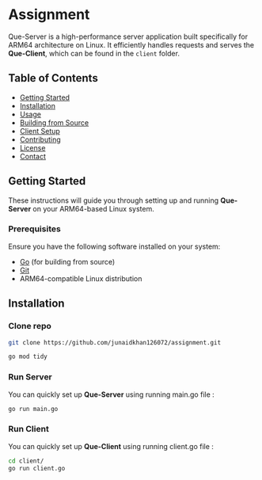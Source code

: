 # Assignment

Que-Server is a high-performance server application built specifically for ARM64 architecture on Linux. It efficiently handles requests and serves the **Que-Client**, which can be found in the `client` folder.

## Table of Contents

- [Getting Started](#getting-started)
- [Installation](#installation)
- [Usage](#usage)
- [Building from Source](#building-from-source)
- [Client Setup](#client-setup)
- [Contributing](#contributing)
- [License](#license)
- [Contact](#contact)

## Getting Started

These instructions will guide you through setting up and running **Que-Server** on your ARM64-based Linux system.

### Prerequisites

Ensure you have the following software installed on your system:

- [Go](https://golang.org/dl/) (for building from source)
- [Git](https://git-scm.com/)
- ARM64-compatible Linux distribution

## Installation

### Clone repo

```bash
git clone https://github.com/junaidkhan126072/assignment.git

go mod tidy
```

### Run Server

You can quickly set up **Que-Server** using running main.go file :

```bash
go run main.go

```

### Run Client

You can quickly set up **Que-Client** using running client.go file :

```bash
cd client/
go run client.go
